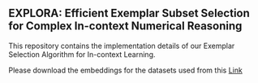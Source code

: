 ## EXPLORA: Efficient Exemplar Subset Selection for Complex In-context Numerical Reasoning

This repository contains the implementation details of our Exemplar Selection Algorithm for In-context Learning.

Please download the embeddings for the datasets used from this [Link](https://drive.google.com/drive/folders/1pWFBRMBsnWS5Ty1owK2lyIy7vPCIO4_R?usp=sharing) 
